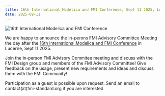 ```yaml
---
title: 16th International Modelica and FMI Conference, Sept 11 2025, Lucerne, Switzerland
date: 2025-09-11
---
```

![16th International Modelica and FMI Conference](/assets/images/Modelica_and_FMI_Confernce_Logo.png)  

We are happy to announce the in-perons FMI Advisory Committee Meeting the day after the [16th International Modelica and FMI Conference](https://modelica.org/events/modelica2025/) in Lucerne, Sept 11 2025.

Join the in-person FMI Advisory Commitee meeting and discuss with the FMI Design group and members of the FMI Advisory Committee! 
Give feedback on the usage, present new requirements and ideas and discuss them with the FMI Community!

Participation as a guest is possible upon request. Send an email to contact(at)fmi-standard.org if you are interested.
